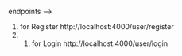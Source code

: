 
endpoints -->
1. for Register http://localhost:4000/user/register
2. 1. for Login http://localhost:4000/user/login


